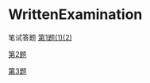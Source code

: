 # WrittenExamination
笔试答题
[第1题(1)(2)](https://github.com/MicroSharpAnt/WrittenExamination/blob/main/MoveGameObject.cs)

[第2题](https://github.com/MicroSharpAnt/WrittenExamination/blob/main/LeftNodes.cs)

[第3题](https://github.com/MicroSharpAnt/WrittenExamination/blob/main/使用过的UI框架.md)

